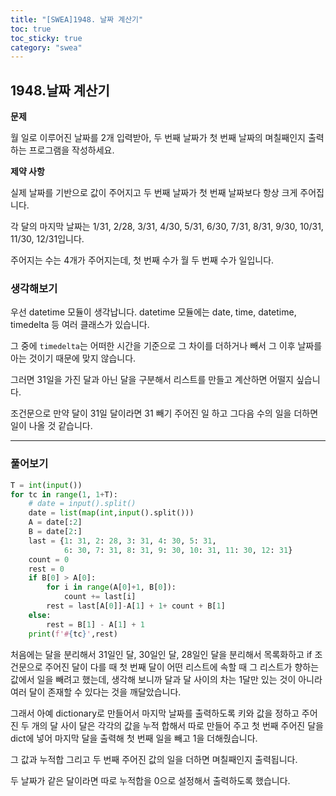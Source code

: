 ```yaml
---
title: "[SWEA]1948. 날짜 계산기"
toc: true
toc_sticky: true
category: "swea"
---
```


## 1948.날짜 계산기

**문제**

월 일로 이루어진 날짜를 2개 입력받아, 두 번째 날짜가 첫 번째 날짜의 며칠째인지 출력하는 프로그램을 작성하세요.

**제약 사항**

실제 날짜를 기반으로 값이  주어지고 두 번째 날짜가 첫 번째 날짜보다 항상 크게 주어집니다.

각 달의 마지막 날짜는 1/31, 2/28, 3/31, 4/30, 5/31, 6/30, 7/31, 8/31, 9/30, 10/31, 11/30, 12/31입니다.

주어지는 수는 4개가 주어지는데, 첫 번째 수가 월 두 번째 수가 일입니다.

### 생각해보기

우선 datetime  모듈이 생각납니다. datetime 모듈에는 date, time, datetime, timedelta 등 여러 클래스가 있습니다.

그 중에 `timedelta`는 어떠한 시간을 기준으로 그 차이를 더하거나 빼서 그 이후 날짜를 아는 것이기 때문에 맞지 않습니다.

그러면 31일을 가진 달과 아닌 달을 구분해서 리스트를 만들고 계산하면 어떨지 싶습니다.

조건문으로 만약 달이 31일 달이라면 31 빼기 주어진 일 하고 그다음 수의 일을 더하면 일이 나올 것 같습니다.  

---

### 풀어보기

```python
T = int(input())
for tc in range(1, 1+T):
    # date = input().split()
    date = list(map(int,input().split()))
    A = date[:2]
    B = date[2:]
    last = {1: 31, 2: 28, 3: 31, 4: 30, 5: 31, 
            6: 30, 7: 31, 8: 31, 9: 30, 10: 31, 11: 30, 12: 31}
    count = 0
    rest = 0
    if B[0] > A[0]:
        for i in range(A[0]+1, B[0]):
            count += last[i]
        rest = last[A[0]]-A[1] + 1+ count + B[1]
    else:
        rest = B[1] - A[1] + 1
    print(f'#{tc}',rest)
```

처음에는 달을 분리해서 31일인 달, 30일인 달, 28일인 달을 분리해서 목록화하고 if 조건문으로 주어진 달이 다를 때 첫 번째 달이 어떤 리스트에 속할 때 그 리스트가 향하는 값에서 일을 빼려고 했는데, 생각해 보니까 달과 달 사이의 차는 1달만 있는 것이 아니라 여러 달이 존재할 수 있다는 것을 깨달았습니다.

그래서 아예 dictionary로 만들어서 마지막 날짜를 출력하도록 키와 값을 정하고 주어진 두 개의 달 사이 달은 각각의 값을 누적 합해서 따로 만들어 주고 첫 번째 주어진 달을 dict에 넣어 마지막 달을 출력해 첫 번째 일을 빼고 1을 더해줬습니다.

그 값과 누적합 그리고 두 번째 주어진 값의 일을 더하면 며칠째인지 출력됩니다.

두 날짜가 같은 달이라면 따로 누적합을 0으로 설정해서 출력하도록 했습니다. 

